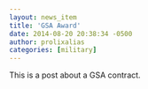 ```yaml
---
layout: news_item
title: 'GSA Award'
date: 2014-08-20 20:38:34 -0500
author: prolixalias
categories: [military]
---
```


This is a post about a GSA contract.
